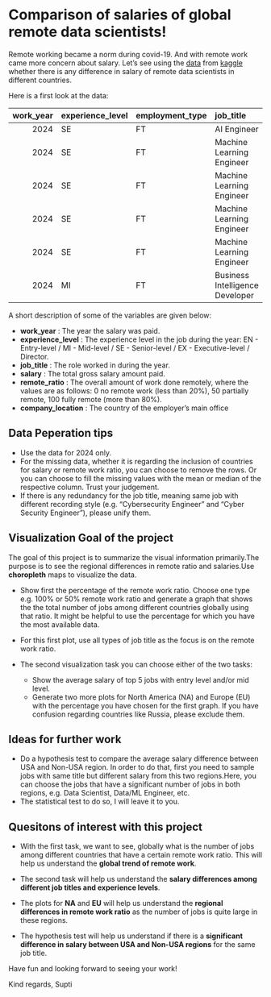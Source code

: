 # Comparison of salaries of global remote data scientists!

Remote working became a norm during covid-19. And with remote work came
more concern about salary. Let’s see using the
[data](https://github.com/Dr-Eberle-Zentrum/Data-projects-with-R-and-GitHub/blob/main/Projects/Supti7/Salaries_data_scientists.csv)
from
[kaggle](https://www.kaggle.com/datasets/abhinavshaw09/data-science-job-salaries-2024?resource=download)
whether there is any difference in salary of remote data scientists in
different countries.

Here is a first look at the data:

<table>
<colgroup>
<col style="width: 5%" />
<col style="width: 9%" />
<col style="width: 9%" />
<col style="width: 18%" />
<col style="width: 4%" />
<col style="width: 9%" />
<col style="width: 8%" />
<col style="width: 10%" />
<col style="width: 7%" />
<col style="width: 9%" />
<col style="width: 7%" />
</colgroup>
<thead>
<tr class="header">
<th style="text-align: right;">work_year</th>
<th style="text-align: left;">experience_level</th>
<th style="text-align: left;">employment_type</th>
<th style="text-align: left;">job_title</th>
<th style="text-align: right;">salary</th>
<th style="text-align: left;">salary_currency</th>
<th style="text-align: right;">salary_in_usd</th>
<th style="text-align: left;">employee_residence</th>
<th style="text-align: right;">remote_ratio</th>
<th style="text-align: left;">company_location</th>
<th style="text-align: left;">company_size</th>
</tr>
</thead>
<tbody>
<tr class="odd">
<td style="text-align: right;">2024</td>
<td style="text-align: left;">SE</td>
<td style="text-align: left;">FT</td>
<td style="text-align: left;">AI Engineer</td>
<td style="text-align: right;">90000</td>
<td style="text-align: left;">USD</td>
<td style="text-align: right;">90000</td>
<td style="text-align: left;">AE</td>
<td style="text-align: right;">0</td>
<td style="text-align: left;">AE</td>
<td style="text-align: left;">L</td>
</tr>
<tr class="even">
<td style="text-align: right;">2024</td>
<td style="text-align: left;">SE</td>
<td style="text-align: left;">FT</td>
<td style="text-align: left;">Machine Learning Engineer</td>
<td style="text-align: right;">180500</td>
<td style="text-align: left;">USD</td>
<td style="text-align: right;">180500</td>
<td style="text-align: left;">US</td>
<td style="text-align: right;">0</td>
<td style="text-align: left;">US</td>
<td style="text-align: left;">M</td>
</tr>
<tr class="odd">
<td style="text-align: right;">2024</td>
<td style="text-align: left;">SE</td>
<td style="text-align: left;">FT</td>
<td style="text-align: left;">Machine Learning Engineer</td>
<td style="text-align: right;">96200</td>
<td style="text-align: left;">USD</td>
<td style="text-align: right;">96200</td>
<td style="text-align: left;">US</td>
<td style="text-align: right;">0</td>
<td style="text-align: left;">US</td>
<td style="text-align: left;">M</td>
</tr>
<tr class="even">
<td style="text-align: right;">2024</td>
<td style="text-align: left;">SE</td>
<td style="text-align: left;">FT</td>
<td style="text-align: left;">Machine Learning Engineer</td>
<td style="text-align: right;">235000</td>
<td style="text-align: left;">USD</td>
<td style="text-align: right;">235000</td>
<td style="text-align: left;">AU</td>
<td style="text-align: right;">0</td>
<td style="text-align: left;">AU</td>
<td style="text-align: left;">M</td>
</tr>
<tr class="odd">
<td style="text-align: right;">2024</td>
<td style="text-align: left;">SE</td>
<td style="text-align: left;">FT</td>
<td style="text-align: left;">Machine Learning Engineer</td>
<td style="text-align: right;">175000</td>
<td style="text-align: left;">USD</td>
<td style="text-align: right;">175000</td>
<td style="text-align: left;">AU</td>
<td style="text-align: right;">0</td>
<td style="text-align: left;">AU</td>
<td style="text-align: left;">M</td>
</tr>
<tr class="even">
<td style="text-align: right;">2024</td>
<td style="text-align: left;">MI</td>
<td style="text-align: left;">FT</td>
<td style="text-align: left;">Business Intelligence Developer</td>
<td style="text-align: right;">95413</td>
<td style="text-align: left;">USD</td>
<td style="text-align: right;">95413</td>
<td style="text-align: left;">US</td>
<td style="text-align: right;">100</td>
<td style="text-align: left;">US</td>
<td style="text-align: left;">M</td>
</tr>
</tbody>
</table>

A short description of some of the variables are given below:

-   **work\_year** : The year the salary was paid.
-   **experience\_level** : The experience level in the job during the
    year: EN - Entry-level / MI - Mid-level / SE - Senior-level / EX -
    Executive-level / Director.
-   **job\_title** : The role worked in during the year.
-   **salary** : The total gross salary amount paid.
-   **remote\_ratio** : The overall amount of work done remotely, where
    the values are as follows: 0 no remote work (less than 20%), 50
    partially remote, 100 fully remote (more than 80%).
-   **company\_location** : The country of the employer’s main office

## Data Peperation tips

-   Use the data for 2024 only.
-   For the missing data, whether it is regarding the inclusion of
    countries for salary or remote work ratio, you can choose to remove
    the rows. Or you can choose to fill the missing values with the mean
    or median of the respective column. Trust your judgement.
-   If there is any redundancy for the job title, meaning same job with
    different recording style (e.g. “Cybersecurity Engineer” and “Cyber
    Security Engineer”), please unify them.

## Visualization Goal of the project

The goal of this project is to summarize the visual information
primarily.The purpose is to see the regional differences in remote ratio
and salaries.Use **choropleth** maps to visualize the data.

-   Show first the percentage of the remote work ratio. Choose one type
    e.g. 100% or 50% remote work ratio and generate a graph that shows
    the the total number of jobs among different countries globally
    using that ratio. It might be helpful to use the percentage for
    which you have the most available data.

-   For this first plot, use all types of job title as the focus is on
    the remote work ratio.

-   The second visualization task you can choose either of the two
    tasks:

    -   Show the average salary of top 5 jobs with entry level and/or
        mid level.
    -   Generate two more plots for North America (NA) and Europe (EU)
        with the percentage you have chosen for the first graph. If you
        have confusion regarding countries like Russia, please exclude
        them.

## Ideas for further work

-   Do a hypothesis test to compare the average salary difference
    between USA and Non-USA region. In order to do that, first you need
    to sample jobs with same title but different salary from this two
    regions.Here, you can choose the jobs that have a significant number
    of jobs in both regions, e.g. Data Scientist, Data/ML Engineer, etc.
-   The statistical test to do so, I will leave it to you.

## Quesitons of interest with this project

-   With the first task, we want to see, globally what is the number of
    jobs among different countries that have a certain remote work
    ratio. This will help us understand the **global trend of remote
    work**.

-   The second task will help us understand the **salary differences
    among different job titles and experience levels**.

-   The plots for **NA** and **EU** will help us understand the
    **regional differences in remote work ratio** as the number of jobs
    is quite large in these regions.

-   The hypothesis test will help us understand if there is a
    **significant difference in salary between USA and Non-USA regions**
    for the same job title.

Have fun and looking forward to seeing your work!

Kind regards, Supti
